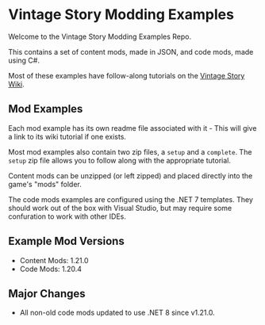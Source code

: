 # Vintage Story Modding Examples

Welcome to the Vintage Story Modding Examples Repo.

This contains a set of content mods, made in JSON, and code mods, made using C#.

Most of these examples have follow-along tutorials on the [Vintage Story Wiki](https://wiki.vintagestory.at/index.php/Main_Page).

## Mod Examples

Each mod example has its own readme file associated with it - This will give a link to its wiki tutorial if one exists.

Most mod examples also contain two zip files, a `setup` and a `complete`. The `setup` zip file allows you to follow along with the appropriate tutorial. 

Content mods can be unzipped (or left zipped) and placed directly into the game's "mods" folder.

The code mods examples are configured using the .NET 7 templates. They should work out of the box with Visual Studio, but may require some confuration to work with other IDEs.		

## Example Mod Versions
- Content Mods: 1.21.0
- Code Mods: 1.20.4

## Major Changes
- All non-old code mods updated to use .NET 8 since v1.21.0.